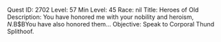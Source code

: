 Quest ID: 2702
Level: 57
Min Level: 45
Race: nil
Title: Heroes of Old
Description: You have honored me with your nobility and heroism, $N.$B$BYou have also honored them...
Objective: Speak to Corporal Thund Splithoof.
